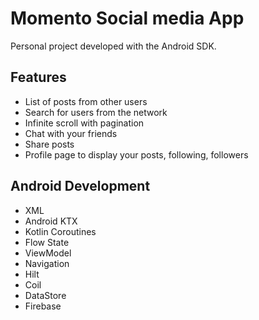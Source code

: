 # Momento Social media App

Personal project developed with the Android SDK.

## Features
- List of posts from other users
- Search for users from the network
- Infinite scroll with pagination
- Chat with your friends
- Share posts
- Profile page to display your posts, following, followers 

## Android Development
- XML
- Android KTX
- Kotlin Coroutines
- Flow State
- ViewModel
- Navigation
- Hilt
- Coil
- DataStore
- Firebase
  


